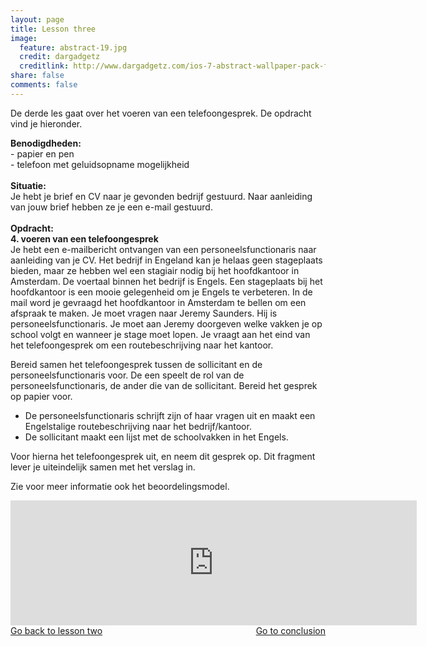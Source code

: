 ```yaml
---
layout: page
title: Lesson three
image:
  feature: abstract-19.jpg
  credit: dargadgetz
  creditlink: http://www.dargadgetz.com/ios-7-abstract-wallpaper-pack-for-iphone-5-and-ipod-touch-retina/
share: false
comments: false
---
```

De derde les gaat over het voeren van een telefoongesprek. De opdracht vind je hieronder.

<b>Benodigdheden:</b>
<br>- papier en pen
<br>- telefoon met geluidsopname mogelijkheid
<br>
<br>
<b>Situatie:</b>
<br>Je hebt je brief en CV naar je gevonden bedrijf gestuurd. Naar aanleiding van jouw brief hebben ze je een e-mail gestuurd.
<br>
<br>
<b>Opdracht:</b>
<br><b>4. voeren van een telefoongesprek</b>
<br>Je hebt een e-mailbericht ontvangen van een personeelsfunctionaris naar aanleiding van je CV. Het bedrijf in Engeland kan je helaas geen stageplaats bieden, maar ze hebben wel een stagiair nodig bij het hoofdkantoor in Amsterdam. De voertaal binnen het bedrijf is Engels. Een stageplaats bij het hoofdkantoor is een mooie gelegenheid om je Engels te verbeteren. In de mail word je gevraagd het hoofdkantoor in Amsterdam te bellen om een afspraak te maken. Je moet vragen naar Jeremy Saunders. Hij is personeelsfunctionaris. Je moet aan Jeremy doorgeven welke vakken je op school volgt en wanneer je stage moet lopen. Je vraagt aan het eind van het telefoongesprek om een routebeschrijving naar het kantoor.

Bereid samen het telefoongesprek tussen de sollicitant en de personeelsfunctionaris voor. De een speelt de rol van de personeelsfunctionaris, de ander die van de sollicitant. Bereid het gesprek op papier voor. 
<ul>
<li>De personeelsfunctionaris schrijft zijn of haar vragen uit en maakt een Engelstalige routebeschrijving naar het bedrijf/kantoor. </li>
<li>De sollicitant maakt een lijst met de schoolvakken in het Engels. </li>
</ul>

Voor hierna het telefoongesprek uit, en neem dit gesprek op. Dit fragment lever je uiteindelijk samen met het verslag in.

Zie voor meer informatie ook het beoordelingsmodel.

<iframe src="https://drive.google.com/embeddedfolderview?id=0BycjBNS3AKDWclVSZ1pMT0c3bHc#list" width="650" height="200" frameborder="0"></iframe>


<div style="float: left"> 
<a href="{{ site.url }}/groepsopdracht/lesson-two/" class="btn">Go back to lesson two</a>
</div>

<div style="float: right"> 
<a href="{{ site.url }}/groepsopdracht/conclusion/" class="btn">Go to conclusion</a>
</div>